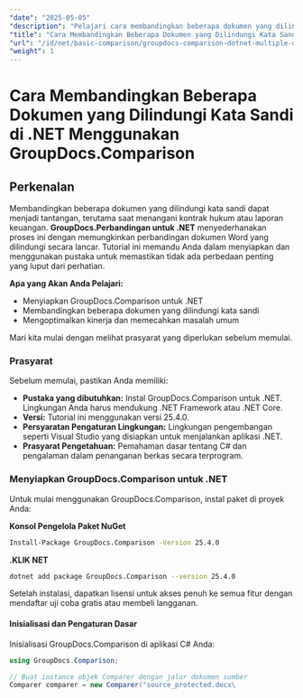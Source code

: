 ```yaml
---
"date": "2025-05-05"
"description": "Pelajari cara membandingkan beberapa dokumen yang dilindungi kata sandi di .NET menggunakan GroupDocs.Comparison. Panduan ini mencakup penyiapan, penerapan, dan praktik terbaik."
"title": "Cara Membandingkan Beberapa Dokumen yang Dilindungi Kata Sandi di .NET Menggunakan GroupDocs.Comparison"
"url": "/id/net/basic-comparison/groupdocs-comparison-dotnet-multiple-documents/"
"weight": 1
---
```


# Cara Membandingkan Beberapa Dokumen yang Dilindungi Kata Sandi di .NET Menggunakan GroupDocs.Comparison

## Perkenalan

Membandingkan beberapa dokumen yang dilindungi kata sandi dapat menjadi tantangan, terutama saat menangani kontrak hukum atau laporan keuangan. **GroupDocs.Perbandingan untuk .NET** menyederhanakan proses ini dengan memungkinkan perbandingan dokumen Word yang dilindungi secara lancar. Tutorial ini memandu Anda dalam menyiapkan dan menggunakan pustaka untuk memastikan tidak ada perbedaan penting yang luput dari perhatian.

**Apa yang Akan Anda Pelajari:**

- Menyiapkan GroupDocs.Comparison untuk .NET
- Membandingkan beberapa dokumen yang dilindungi kata sandi
- Mengoptimalkan kinerja dan memecahkan masalah umum

Mari kita mulai dengan melihat prasyarat yang diperlukan sebelum memulai.

### Prasyarat

Sebelum memulai, pastikan Anda memiliki:

- **Pustaka yang dibutuhkan:** Instal GroupDocs.Comparison untuk .NET. Lingkungan Anda harus mendukung .NET Framework atau .NET Core.
- **Versi:** Tutorial ini menggunakan versi 25.4.0.
- **Persyaratan Pengaturan Lingkungan:** Lingkungan pengembangan seperti Visual Studio yang disiapkan untuk menjalankan aplikasi .NET.
- **Prasyarat Pengetahuan:** Pemahaman dasar tentang C# dan pengalaman dalam penanganan berkas secara terprogram.

### Menyiapkan GroupDocs.Comparison untuk .NET

Untuk mulai menggunakan GroupDocs.Comparison, instal paket di proyek Anda:

**Konsol Pengelola Paket NuGet**
```bash
Install-Package GroupDocs.Comparison -Version 25.4.0
```

**.KLIK NET**
```bash
dotnet add package GroupDocs.Comparison --version 25.4.0
```

Setelah instalasi, dapatkan lisensi untuk akses penuh ke semua fitur dengan mendaftar uji coba gratis atau membeli langganan.

#### Inisialisasi dan Pengaturan Dasar

Inisialisasi GroupDocs.Comparison di aplikasi C# Anda:

```csharp
using GroupDocs.Comparison;

// Buat instance objek Comparer dengan jalur dokumen sumber
Comparer comparer = new Comparer("source_protected.docx\